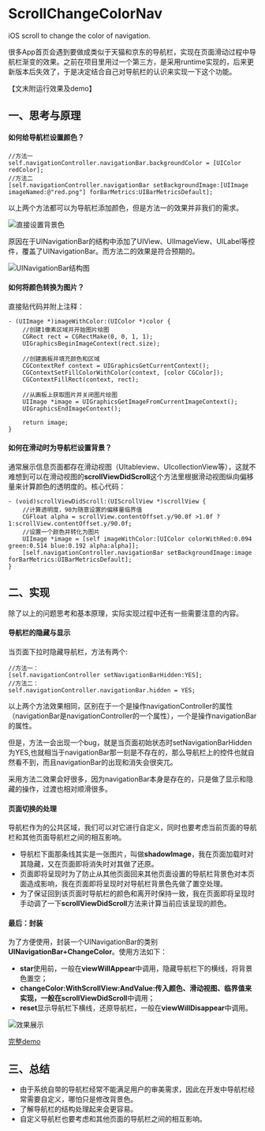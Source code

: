 # ScrollChangeColorNav
iOS scroll to change the color of navigation.

很多App首页会遇到要做成类似于天猫和京东的导航栏，实现在页面滑动过程中导航栏渐变的效果。之前在项目里用过一个第三方，是采用runtime实现的，后来更新版本后失效了，于是决定结合自己对导航栏的认识来实现一下这个功能。

【文末附运行效果及demo】
## 一、思考与原理
#### 如何给导航栏设置颜色？

```
//方法一
self.navigationController.navigationBar.backgroundColor = [UIColor redColor];
//方法二
[self.navigationController.navigationBar setBackgroundImage:[UIImage imageNamed:@"red.png"] forBarMetrics:UIBarMetricsDefault];
```

以上两个方法都可以为导航栏添加颜色，但是方法一的效果并非我们的需求。

![直接设置背景色](https://github.com/RachalZhou/MarkdownPhotos/blob/master/nav_color_test1.png?raw=true)

原因在于UINavigationBar的结构中添加了UIView、UIImageView、UILabel等控件，覆盖了UINavigationBar。而方法二的效果是符合预期的。

![UINavigationBar结构图](https://github.com/RachalZhou/MarkdownPhotos/blob/master/UINavigationBarStructure.png?raw=true)

#### 如何将颜色转换为图片？
直接贴代码并附上注释：

```
- (UIImage *)imageWithColor:(UIColor *)color {
    //创建1像素区域并开始图片绘图
    CGRect rect = CGRectMake(0, 0, 1, 1);
    UIGraphicsBeginImageContext(rect.size);
    
    //创建画板并填充颜色和区域
    CGContextRef context = UIGraphicsGetCurrentContext();
    CGContextSetFillColorWithColor(context, [color CGColor]);
    CGContextFillRect(context, rect);
    
    //从画板上获取图片并关闭图片绘图
    UIImage *image = UIGraphicsGetImageFromCurrentImageContext();
    UIGraphicsEndImageContext();
    
    return image;
}
```

#### 如何在滑动时为导航栏设置背景？
通常展示信息页面都存在滑动视图（UItableview、UIcollectionView等），这就不难想到可以在滑动视图的**scrollViewDidScroll**这个方法里根据滑动视图纵向偏移量来计算颜色的透明度的。核心代码：

```
- (void)scrollViewDidScroll:(UIScrollView *)scrollView {
    //计算透明度，90为随意设置的偏移量临界值
    CGFloat alpha = scrollView.contentOffset.y/90.0f >1.0f ? 1:scrollView.contentOffset.y/90.0f;
    //设置一个颜色并转化为图片
    UIImage *image = [self imageWithColor:[UIColor colorWithRed:0.094 green:0.514 blue:0.192 alpha:alpha]];
    [self.navigationController.navigationBar setBackgroundImage:image forBarMetrics:UIBarMetricsDefault];
}
```

## 二、实现
除了以上的问题思考和基本原理，实际实现过程中还有一些需要注意的内容。

#### 导航栏的隐藏与显示
当页面下拉时隐藏导航栏，方法有两个:

```
//方法一：
[self.navigationController setNavigationBarHidden:YES];
//方法二：
self.navigationController.navigationBar.hidden = YES;
```

以上两个方法效果相同，区别在于一个是操作navigationController的属性（navigationBar是navigationController的一个属性），一个是操作navigationBar的属性。

但是，方法一会出现一个bug，就是当页面初始状态时setNavigationBarHidden为YES,也就相当于navigationBar那一刻是不存在的，那么导航栏上的控件也就自然看不到，而且navigationBar的出现和消失会很突兀。

采用方法二效果会好很多，因为navigationBar本身是存在的，只是做了显示和隐藏的操作，过渡也相对顺滑很多。

#### 页面切换的处理
导航栏作为的公共区域，我们可以对它进行自定义，同时也要考虑当前页面的导航栏和其他页面导航栏之间的相互影响。
* 导航栏下面那条线其实是一张图片，叫做**shadowImage**，我在页面加载时对其隐藏，又在页面即将消失时对其做了还原。
* 页面即将呈现时为了防止从其他页面回来其他页面设置的导航栏背景色对本页面造成影响，我在页面即将呈现时对导航栏背景色先做了置空处理。
* 为了保证回到该页面时导航栏的颜色和离开时保持一致，我在页面即将呈现时手动调了一下**scrollViewDidScroll**方法来计算当前应该呈现的颜色。

#### 最后：封装
为了方便使用，封装一个UINavigationBar的类别**UINavigationBar+ChangeColor**。使用方法如下：
* **star**使用前，一般在**viewWillAppear**中调用，隐藏导航栏下的横线，将背景色置空；
* **changeColor:WithScrollView:AndValue:**传入颜色、滑动视图、临界值来实现，一般在**scrollViewDidScroll**中调用；
* **reset**显示导航栏下横线，还原导航栏，一般在**viewWillDisappear**中调用。

![效果展示](https://github.com/RachalZhou/MarkdownPhotos/blob/master/effect.gif?raw=true)

[完整demo](https://github.com/RachalZhou/ScrollChangeColorNav)

## 三、总结
* 由于系统自带的导航栏经常不能满足用户的审美需求，因此在开发中导航栏经常需要自定义，哪怕只是修改背景色。
* 了解导航栏的结构处理起来会更容易。
* 自定义导航栏也要考虑和其他页面的导航栏之间的相互影响。
